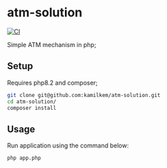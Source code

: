# atm-solution

[![CI](https://github.com/kamilkem/atm-solution/actions/workflows/ci.yml/badge.svg)](https://github.com/kamilkem/atm-solution/actions/workflows/ci.yml)

Simple ATM mechanism in php;

## Setup

Requires php8.2 and composer;
```sh
git clone git@github.com:kamilkem/atm-solution.git
cd atm-solution/
composer install
```

## Usage

Run application using the command below:
```sh
php app.php
```
